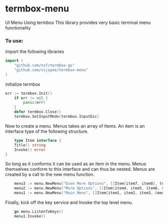 # termbox-menu
UI Menu Using termbox
This library provides very basic terminal menu functionality
### To use:
import the following libraries

```go
import (
	"github.com/nsf/termbox-go"
	"github.com/vijayee/termbox-menu"
)
```

initialize termbox

``` go
err := termbox.Init()
	if err != nil {
		panic(err)
	}
	defer termbox.Close()
	termbox.SetInputMode(termbox.InputEsc)
```

Now to create a menu. Menus takes an array of Items. An item is an interface type of the following structure.

```go
	type Item interface {
	Title() string
	Invoke() error
}
```
So long as it conforms it can be used as an item in the menu. Menus themselves conform to this interface and can thus be nested.
Menus are created by a call to the new menu function.

```go
	menu3 := menu.NewMenu("Even More Options", []Item{item7, item8}, termbox.ColorWhite, termbox.ColorBlue)
	menu2 := menu.NewMenu("More Options", []Item{item4, item5, item6, &menu3}, termbox.ColorWhite, termbox.ColorBlue)
	menu1 := menu.NewMenu("Main Menu", []Item{item1, item2, item3, &menu2}, termbox.ColorWhite, termbox.ColorBlue)
```

Finally, kick off the key service and Invoke the top level menu.

```go	
	go menu.ListenToKeys()
	menu1.Invoke()
```